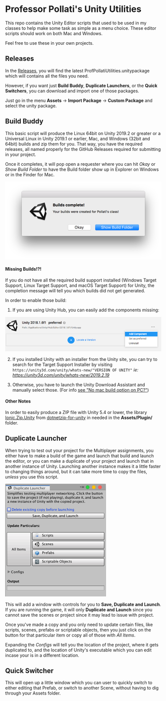 # Professor Pollati's Unity Utilities

This repo contains the Unity Editor scripts that used to be used in my classes to help make some task as simple as a menu choice. These editor scripts should work on both Mac and Windows.

Feel free to use these in your own projects.

## Releases

In the [Releases](https://github.com/ProfPollati/ProfPollatiUnityUtilities/releases), you will find the latest ProfPollatiUtilities.unitypackage which will contains all the files you need. 

However, if you want just **Build Buddy**, **Duplicate Launchers**, or the **Quick Switchers**, you can download and import one of those packages.

Just go in the menu **Assets** -> **Import Package** -> **Custom Package** and select the unity package.

## Build Buddy

This basic script will produce the Linux 64bit on Unity 2019.2 or greater or a Universal Linux in Unity 2019.1 or earlier, Mac, and Windows (32bit and 64bit) builds and zip them for you. That way, you have the required releases, all named properly for the GitHub Releases required for submitting in your project.

Once it completes, it will pop open a requester where you can hit _Okay_ or _Show Build Folder_ to have the Build folder show up in Explorer on Windows or in the Finder for Mac.

![](images/BuildComplete.png)

#### Missing Builds!?!

If you do not have all the required build support installed (Windows Target Support, Linux Target Support, and macOS Target Support) for Unity, the completion message will tell you which builds did not get generated. 

In order to enable those build:

1. If you are using Unity Hub, you can easily add the components missing:

![](images/AddComponents.png)

2. If you installed Unity with an installer from the Unity site, you can try to search for the Target Support Installer by visiting `https://unity3d.com/unity/whats-new/"VERSION OF UNITY"` *ie: https://unity3d.com/unity/whats-new/2019.2.19*

3. Otherwise, you have to launch the Unity Download Assistant and manually select those. (For info [see "No mac build option on PC?"](http://answers.unity3d.com/questions/1114042/no-mac-build-option-on-pc.html)) 

#### Other Notes

In order to easily produce a ZIP file with Unity 5.4 or lower, the library [Ionic.Zip.Unity](https://github.com/r2d2rigo/dotnetzip-for-unity) from [dotnetzip-for-unity](https://github.com/r2d2rigo/dotnetzip-for-unity) in needed in the **Assets/Plugin/** folder.


## Duplicate Launcher

When trying to test out your project for the Multiplayer assignments, you either have to make a build of the game and launch that build and launch the editor, or you can make a duplicate of your project and launch that in another instance of Unity. Launching another instance makes it a little faster to changing things around, but it can take more time to copy the files, _unless_ you use this script.

![](images/DuplicateLauncher.png)

This will add a window with controls for you to **Save, Duplicate and Launch**. If you are running the game, it will only **Duplicate and Launch** since you cannot save the scenes or project since it may lead to issue with project.

Once you've made a copy and you only need to update certain files, like scripts, scenes, prefabs or scriptable objects, then you just click on the button for that particular item or copy all of those with _All Items_.

Expanding the _Configs_ will tell you the location of the project, where it gets duplicated to, and the location of Unity's executable which you can edit incase your is in a different location.

## Quick Switcher

This will open up a little window which you can user to quickly switch to either editing that Prefab, or switch to another Scene, without having to dig through your Assets folder.